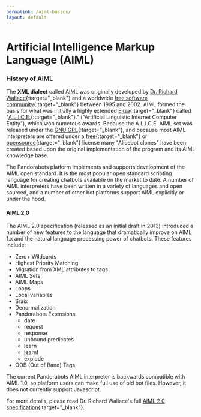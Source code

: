 ```yaml
---
permalink: /aiml-basics/
layout: default
---
```


<div markdown="1" class="pb-docs__content">

# Artificial Intelligence Markup Language \(AIML\)

### History of AIML

The **XML dialect** called AIML was originally developed by [Dr. Richard Wallace](https://en.wikipedia.org/wiki/Richard_Wallace_%28scientist%29){:target="_blank"} and a worldwide [free software community](https://en.wikipedia.org/wiki/Free_software_community){:target="_blank"} between 1995 and 2002. AIML formed the basis for what was initially a highly extended [Eliza](https://en.wikipedia.org/wiki/ELIZA){:target="_blank"} called "[A.L.I.C.E.](https://en.wikipedia.org/wiki/Artificial_Linguistic_Internet_Computer_Entity){:target="_blank"}." \("Artificial Linguistic Internet Computer Entity"\), which won numerous awards. Because the A.L.I.C.E. AIML set was released under the [GNU GPL](https://en.wikipedia.org/wiki/GNU_GPL){:target="_blank"}, and because most AIML interpreters are offered under a [free](https://en.wikipedia.org/wiki/Free_Software){:target="_blank"} or [opensource](https://en.wikipedia.org/wiki/Open_source){:target="_blank"} license many "Alicebot clones" have been created based upon the original implementation of the program and its AIML knowledge base.

The Pandorabots platform implements and supports development of the AIML open standard. It is the most popular open standard scripting language for creating chatbots available on the market to date. A number of AIML interpreters have been written in a variety of languages and open sourced, and a number of other bot platforms support AIML explicitly or under the hood.

#### **AIML 2.0**

The AIML 2.0 specification \(released as an initial draft in 2013\) introduced a number of new features to the language that dramatically improve on AIML 1.x and the natural language processing power of chatbots. These features include:

* Zero+ Wildcards
* Highest Priority Matching
* Migration from XML attributes to tags
* AIML Sets
* AIML Maps
* Loops
* Local variables
* Sraix
* Denormalization
* Pandorabots Extensions
  * date
  * request
  * response
  * unbound predicates
  * learn
  * learnf
  * explode
* OOB \(Out of Band\) Tags

The current Pandorabots AIML interpreter is backwards compatible with AIML 1.0, so platform users can make full use of old bot files. However, it does not currently support Javascript.

For more details, please read Dr. Richard Wallace's full [AIML 2.0 specification](http://aiml.foundation){:target="_blank"}.

</div>
